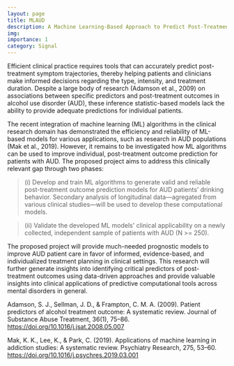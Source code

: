 ```yaml
---
layout: page
title: MLAUD
description: A Machine Learning-Based Approach to Predict Post-Treatment Drinking Behavior in Patients with Alcohol Use Disorder
img:
importance: 1
category: Signal
---
```


Efficient clinical practice requires tools that can accurately predict post-treatment symptom trajectories, thereby helping patients and clinicians make informed decisions regarding the type, intensity, and treatment duration. Despite a large body of research (Adamson et al., 2009) on associations between specific predictors and post-treatment outcomes in alcohol use disorder (AUD), these inference statistic-based models lack the ability to provide adequate predictions for individual patients. 

The recent integration of machine learning (ML) algorithms in the clinical research domain has demonstrated the efficiency and reliability of ML-based models for various applications, such as research in AUD populations (Mak et al., 2019). However, it remains to be investigated how ML algorithms can be used to improve individual, post-treatment outcome prediction for patients with AUD. The proposed project aims to address this clinically relevant gap through two phases: 

  >   (i) Develop and train ML algorithms to generate valid and reliable post-treatment outcome prediction models for AUD patients’ drinking behavior. Secondary analysis of longitudinal data—agregated from various clinical studies—will be used to develop these computational models. 

  >   (ii) Validate the developed ML models' clinical applicability on a newly collected, independent sample of patients with AUD (N >= 250). 

The proposed project will provide much-needed prognostic models to improve AUD patient care in favor of informed, evidence-based, and individualized treatment planning in clinical settings. This research will further generate insights into identifying critical predictors of post-treatment outcomes using data-driven approaches and provide valuable insights into clinical applications of predictive computational tools across mental disorders in general.



Adamson, S. J., Sellman, J. D., & Frampton, C. M. A. (2009). Patient predictors of alcohol treatment outcome: A systematic review. Journal of Substance Abuse Treatment, 36(1), 75–86. https://doi.org/10.1016/j.jsat.2008.05.007

Mak, K. K., Lee, K., & Park, C. (2019). Applications of machine learning in addiction studies: A systematic review. Psychiatry Research, 275, 53–60. https://doi.org/10.1016/j.psychres.2019.03.001
